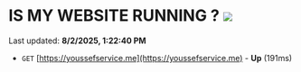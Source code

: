 # IS MY WEBSITE RUNNING ? [![](https://img.shields.io/static/v1?label=Sponsor&message=%E2%9D%A4&logo=GitHub&color=%23fe8e86)](https://github.com/sponsors/Youssef-Lehmam)

Last updated: **8/2/2025, 1:22:40 PM**

- `GET` [https://youssefservice.me](https://youssefservice.me) - **Up** (191ms)
